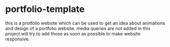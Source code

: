 # portfolio-template
this is a protfolio website which can be used to get an idea about animations and design of a portfolio website.
media queries are not added in this project.will try to add those as soon as possible to make website responsive.
